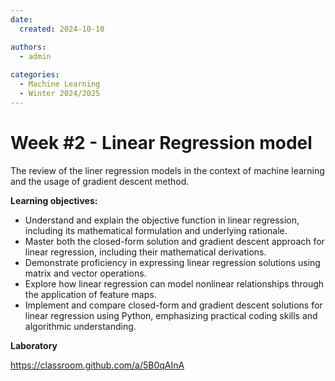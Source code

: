 ```yaml
---
date:
  created: 2024-10-10

authors:
  - admin
    
categories:  
  - Machine Learning
  - Winter 2024/2025
---
```


# Week #2 - Linear Regression model
The review of the liner regression models in the context of machine learning and the usage of gradient descent method.  

<!-- more -->

**Learning objectives:**

- Understand and explain the objective function in linear regression, including its mathematical formulation and underlying rationale.
- Master both the closed-form solution and gradient descent approach for linear regression, including their mathematical derivations.
- Demonstrate proficiency in expressing linear regression solutions using matrix and vector operations.
- Explore how linear regression can model nonlinear relationships through the application of feature maps.
- Implement and compare closed-form and gradient descent solutions for linear regression using Python, emphasizing practical coding skills and algorithmic understanding.

**Laboratory**

https://classroom.github.com/a/5B0qAInA